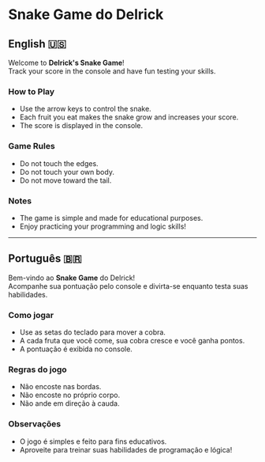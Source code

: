 # Snake Game do Delrick

## English 🇺🇸

Welcome to **Delrick's Snake Game**!  
Track your score in the console and have fun testing your skills.

### How to Play
- Use the arrow keys to control the snake.
- Each fruit you eat makes the snake grow and increases your score.
- The score is displayed in the console.

### Game Rules
- Do not touch the edges.
- Do not touch your own body.
- Do not move toward the tail.

### Notes
- The game is simple and made for educational purposes.
- Enjoy practicing your programming and logic skills!

---

## Português 🇧🇷

Bem-vindo ao **Snake Game** do Delrick!  
Acompanhe sua pontuação pelo console e divirta-se enquanto testa suas habilidades.

### Como jogar
- Use as setas do teclado para mover a cobra.
- A cada fruta que você come, sua cobra cresce e você ganha pontos.
- A pontuação é exibida no console.

### Regras do jogo
- Não encoste nas bordas.
- Não encoste no próprio corpo.
- Não ande em direção à cauda.

### Observações
- O jogo é simples e feito para fins educativos.
- Aproveite para treinar suas habilidades de programação e lógica!
